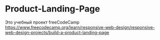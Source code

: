 # Product-Landing-Page
Это учебный проект freeCodeCamp <br>
https://www.freecodecamp.org/learn/responsive-web-design/responsive-web-design-projects/build-a-product-landing-page
